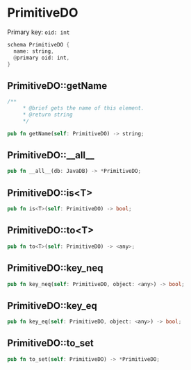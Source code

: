 # PrimitiveDO

Primary key: `oid: int`

```rust
schema PrimitiveDO {
  name: string,
  @primary oid: int,
}
```
## PrimitiveDO::getName

```rust
/**
     * @brief gets the name of this element.
     * @return string
     */
```
```rust
pub fn getName(self: PrimitiveDO) -> string;
```
## PrimitiveDO::\_\_all\_\_

```rust
pub fn __all__(db: JavaDB) -> *PrimitiveDO;
```
## PrimitiveDO::is\<T\>

```rust
pub fn is<T>(self: PrimitiveDO) -> bool;
```
## PrimitiveDO::to\<T\>

```rust
pub fn to<T>(self: PrimitiveDO) -> <any>;
```
## PrimitiveDO::key\_neq

```rust
pub fn key_neq(self: PrimitiveDO, object: <any>) -> bool;
```
## PrimitiveDO::key\_eq

```rust
pub fn key_eq(self: PrimitiveDO, object: <any>) -> bool;
```
## PrimitiveDO::to\_set

```rust
pub fn to_set(self: PrimitiveDO) -> *PrimitiveDO;
```
